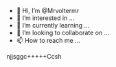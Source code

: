 - 👋 Hi, I’m @Mrvoltermr
- 👀 I’m interested in ...
- 🌱 I’m currently learning ...
- 💞️ I’m looking to collaborate on ...
- 📫 How to reach me ...

<!---
Mrvoltermr/Mrvoltermr is a ✨ special ✨ repository because its `README.md` (this file) appears on your GitHub profile.
You can click the Preview link to take a look at your changes.
--->
njjsggc+++++Ccsh
